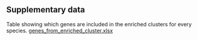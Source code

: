 ## Supplementary data

Table showing which genes are included in the enriched clusters for every species.
[genes_from_enriched_cluster.xlsx](https://github.com/fabib1209/Bachelors_thesis/files/9416581/genes_from_enriched_cluster.xlsx)

